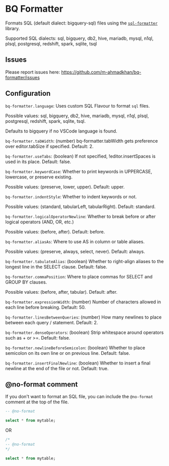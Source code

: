 # BQ Formatter

Formats SQL (default dialect: bigquery-sql) files using the [`sql-formatter`](https://github.com/sql-formatter-org/sql-formatter) library.

Supported SQL dialects: sql, bigquery, db2, hive, mariadb, mysql, n1ql, plsql, postgresql, redshift, spark, sqlite, tsql

## Issues

Please report issues here: https://github.com/m-ahmadkhan/bq-formatter/issues

## Configuration

`bq-formatter.language`: Uses custom SQL Flavour to format `sql` files.

Possible values: sql, bigquery, db2, hive, mariadb, mysql, n1ql, plsql, postgresql, redshift, spark, sqlite, tsql.

Defaults to bigquery if no VSCode language is found.

`bq-formatter.tabWidth`: (number) bq-formatter.tabWidth gets preference over editor.tabSize if specified. Default: 2.

`bq-formatter.useTabs`: (boolean) If not specified, !editor.insertSpaces is used in its place. Default: false.

`bq-formatter.keywordCase`: Whether to print keywords in UPPERCASE, lowercase, or preserve existing.

Possible values: (preserve, lower, upper). Default: upper.

`bq-formatter.indentStyle`: Whether to indent keywords or not.

Possible values: (standard, tabularLeft, tabularRight). Default: standard.

`bq-formatter.logicalOperatorNewline`: Whether to break before or after logical operators (AND, OR, etc.)

Possible values: (before, after). Default: before.

`bq-formatter.aliasAs`: Where to use AS in column or table aliases.

Possible values: (preserve, always, select, never). Default: always.

`bq-formatter.tabulateAlias`: (boolean) Whether to right-align aliases to the longest line in the SELECT clause. Default: false.

`bq-formatter.commaPosition`: Where to place commas for SELECT and GROUP BY clauses.

Possible values: (before, after, tabular). Default: after.

`bq-formatter.expressionWidth`: (number) Number of characters allowed in each line before breaking. Default: 50.

`bq-formatter.linesBetweenQueries`: (number) How many newlines to place between each query / statement. Default: 2.

`bq-formatter.denseOperators`: (boolean) Strip whitespace around operators such as + or >=. Default: false.

`bq-formatter.newlineBeforeSemicolon`: (boolean) Whether to place semicolon on its own line or on previous line. Default: false.

`bq-formatter.insertFinalNewline`: (boolean) Whether to insert a final newline at the end of the file or not. Default: true.

## @no-format comment

If you don't want to format an SQL file, you can include the `@no-format` comment at the top of the file.

```sql
-- @no-format

select * from mytable;
```

OR

```sql
/*
-- @no-format
*/

select * from mytable;
```